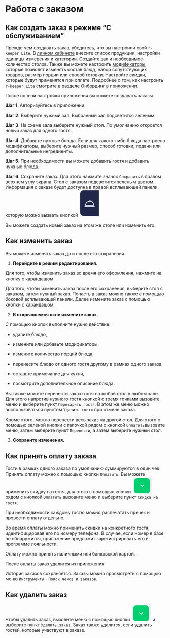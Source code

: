 # Работа с заказом

## Как создать заказ в режиме “С обслуживанием”

  

Прежде чем создавать заказ, убедитесь, что вы настроили свой `r-keeper Lite`.
В [личном кабинете](https://demo.r-keeper.ru/store/reports/dashboard?demo_site=Y&roistat_visit=2026642) внесите список продукции, настройки единицы измерения и категории. Создайте [зал](https://docs.r-keeper.ru/hall-rklite) и необходимое количество столов. Также вы можете настроить [модификаторы](https://docs.rkeeper.ru/rklite/menyu/modifikatory), которые позволят изменять состав блюд, набор сопутствующих товаров, размер порции или способ готовки. Настройте скидки, которые будут применятся при оплате. Подробнее о том, как настроить `r-keeper Lite` смотрите в разделе [Онбординг в приложении](https://docs.rkeeper.ru/rklite/nachalo-raboty/onbording-v-priloyoenii).

После полной настройки приложения вы можете создавать заказы.

**Шаг 1**. Авторизуйтесь в приложении

**Шаг 2.** Выберите нужный зал. Выбранный зал подсветится зеленым.


**Шаг 3**. На схеме зала выберите нужный стол. По умолчанию откроется новый заказ для одного гостя.
 

**Шаг 4**. Добавьте нужные блюда. Если для какого-либо блюда настроена модификаторы, выберите нужный размер, способ готовки, подачи или дополнительные ингредиенты.
  

**Шаг 5**. При необходимости вы можете добавить гостя и добавить нужные блюда.
  

**Шаг 6**. Сохраните заказ. Для этого нажмите значок `Сохранить` в правом верхнем углу экрана. Стол с заказом подсветится зеленым цветом. Информация о заказе будет доступна в правой всплывающей панели, которую можно вызвать кнопкой ![](https://raw.githubusercontent.com/Litulyagan/Test_TW_Doc/main/knopka.bmp)

Вы можете создать новый заказ на этом же столе или изменить его.

## Как изменить заказ

  Вы можете изменять заказ до и после его сохранения.

 1.  **Перейдите в режим редактирования.**

Для того, чтобы изменить заказ во время его оформления, нажмите на кнопку с карандашом.

Для того, чтобы изменить заказ после его сохранения, выберите стол с заказом, затем нужный заказ. Попасть в заказ можно также с помощью боковой всплывающей панели. Далее измените заказ с помощью кнопки с карандашом.

  

2.  **В открывшемся окне измените заказ.**

С помощью кнопок выполните нужно действие:   

* удалите блюдо,

* измените или добавьте модификаторы,

* измените количество порций блюда,

* перенесите блюдо от одного гостя другому в рамках одного заказа,

* оставьте примечание для кухни,

* посмотрите дополнительное описание блюда.
 

Вы также можете перенести заказ гостя на любой стол в любом зале. Для этого напротив нужного гостя кнопкой с тремя точками вызовите меню и выберите пункт `Пересадить гостя`. В этом же меню можно воспользоваться пунктом `Удалить гостя` при отмене заказа.
 

Кроме этого, можно перенести весь заказ на другой стол. Для этого с помощью зеленой кнопки с галочкой рядом с кнопкой `Оплатить`вызовите меню, затем выберите пункт  `Перенести`, а затем выберите нужный стол.

  

3.  **Сохраните изменения.**
    

## Как принять оплату заказа

Гости в рамках одного заказа по умолчанию суммируются в один чек. Принять оплату можно с помощью кнопки `Оплатить`. Вы можете применить скидку на гостя, для этого с помощью кнопки ![](https://raw.githubusercontent.com/Litulyagan/Test_TW_Doc/main/Knopka2.bmp) рядом с кнопкой `Оплатить` вызовите меню и выберите пункт `Скидка на гостя`.


При необходимости каждому гостю можно распечатать пречек и провести оплату отдельно.
 

Во время оплаты можно применить скидки на конкретного гостя, идентифицировав его по номеру телефона. В случае, если номер в базе не обнаружится, приложение предложит зарегистрировать его в программе лояльности.
 

Оплату можно принять наличными или банковской картой.
 

После оплаты заказ удалится из приложения.
 

История заказов сохраняется. Заказы можно просмотреть с помощью меню `Инструменты` - `Поиск чеков и заказов`.

## Как удалить заказ

Чтобы удалить заказ, вызовите меню с помощью кнопки ![](https://raw.githubusercontent.com/Litulyagan/Test_TW_Doc/main/Knopka2.bmp) и выберите пункт `Удалить заказ`.  Заказ также удалится, если удалить гостей, которые участвуют в заказе.
